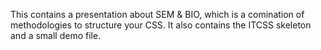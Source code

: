 This contains a presentation about SEM & BIO, which is a comination of methodologies to structure your CSS.
It also contains the ITCSS skeleton and a small demo file.
